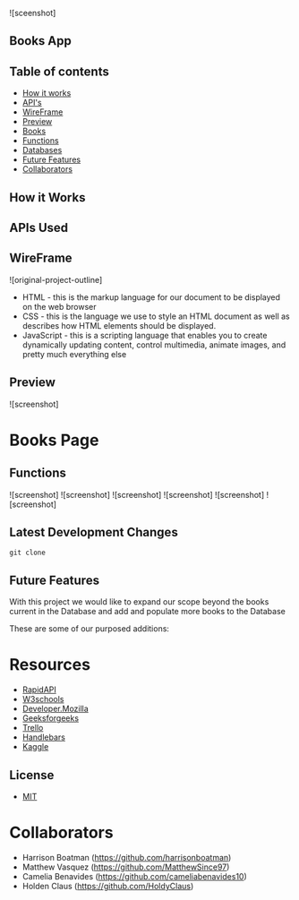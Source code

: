 ![sceenshot]


## Books App


## Table of contents
* [How it works](#how-it-works)
* [API's](#apis-used)
* [WireFrame](#wireframe)
* [Preview](#preview)
* [Books](#Books-page)
* [Functions](#functions)
* [Databases](#Database)
* [Future Features](#future-features)
* [Collaborators](#collaborators)

## How it Works


## APIs Used
>

>

## WireFrame
![original-project-outline]

- HTML - this is the markup language for our document to be displayed on the web browser
- CSS - this is the language we use to style an HTML document as well as describes how HTML elements should be displayed.
- JavaScript - this  is a scripting language that enables you to create dynamically updating content, control multimedia, animate images, and pretty much everything else

## Preview
![screenshot]

# Books Page

## Functions

![screenshot]
![screenshot]
![screenshot]
![screenshot]
![screenshot]
![screenshot]

## Latest Development Changes
```
git clone 
```

## Future Features
With this project we would like to expand our scope beyond the books current in the Database and add and populate more books to the Database

These are some of our purposed additions:


# Resources
- [RapidAPI](https://rapidapi.com/collection/list-of-free-apis)
- [W3schools](https://www.w3schools.com)
- [Developer.Mozilla](https://developer.mozilla.org/en-US)
- [Geeksforgeeks](https://www.geeksforgeeks.org/javascript)
- [Trello](https://trello.com/b/RMK5YooL/utabc-project-2)
- [Handlebars](https://handlebarsjs.com)
- [Kaggle](https://www.kaggle.com/datasets)

## License
- [MIT](https://github.com/git/git-scm.com/blob/main/MIT-LICENSE.txt)

# Collaborators
- Harrison Boatman (https://github.com/harrisonboatman)
- Matthew Vasquez (https://github.com/MatthewSince97)
- Camelia Benavides (https://github.com/cameliabenavides10)
- Holden Claus (https://github.com/HoldyClaus)